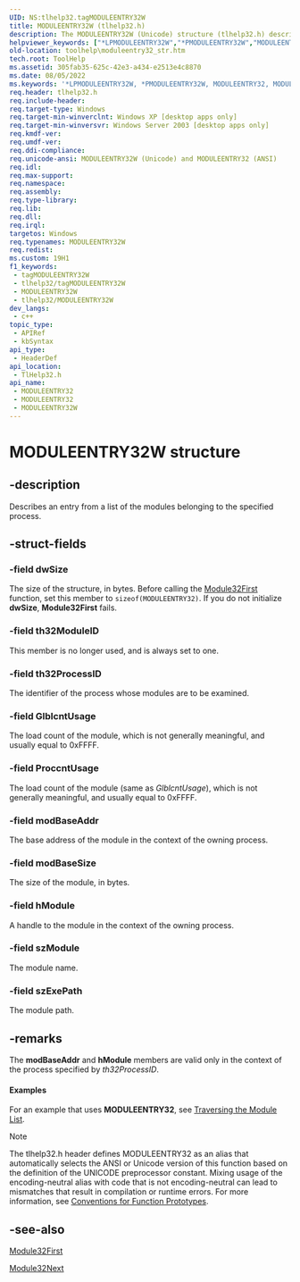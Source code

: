 ```yaml
---
UID: NS:tlhelp32.tagMODULEENTRY32W
title: MODULEENTRY32W (tlhelp32.h)
description: The MODULEENTRY32W (Unicode) structure (tlhelp32.h) describes an entry from a list of the modules belonging to the specified process.
helpviewer_keywords: ["*LPMODULEENTRY32W","*PMODULEENTRY32W","MODULEENTRY32","MODULEENTRY32 structure [ToolHelp]","MODULEENTRY32W","PMODULEENTRY32","PMODULEENTRY32 structure pointer [ToolHelp]","_win32_moduleentry32_str","base.moduleentry32_str","tlhelp32/MODULEENTRY32","tlhelp32/MODULEENTRY32W","tlhelp32/PMODULEENTRY32","toolhelp.moduleentry32_str"]
old-location: toolhelp\moduleentry32_str.htm
tech.root: ToolHelp
ms.assetid: 305fab35-625c-42e3-a434-e2513e4c8870
ms.date: 08/05/2022
ms.keywords: '*LPMODULEENTRY32W, *PMODULEENTRY32W, MODULEENTRY32, MODULEENTRY32 structure [ToolHelp], MODULEENTRY32W, PMODULEENTRY32, PMODULEENTRY32 structure pointer [ToolHelp], _win32_moduleentry32_str, base.moduleentry32_str, tlhelp32/MODULEENTRY32, tlhelp32/MODULEENTRY32W, tlhelp32/PMODULEENTRY32, toolhelp.moduleentry32_str'
req.header: tlhelp32.h
req.include-header: 
req.target-type: Windows
req.target-min-winverclnt: Windows XP [desktop apps only]
req.target-min-winversvr: Windows Server 2003 [desktop apps only]
req.kmdf-ver: 
req.umdf-ver: 
req.ddi-compliance: 
req.unicode-ansi: MODULEENTRY32W (Unicode) and MODULEENTRY32 (ANSI)
req.idl: 
req.max-support: 
req.namespace: 
req.assembly: 
req.type-library: 
req.lib: 
req.dll: 
req.irql: 
targetos: Windows
req.typenames: MODULEENTRY32W
req.redist: 
ms.custom: 19H1
f1_keywords:
 - tagMODULEENTRY32W
 - tlhelp32/tagMODULEENTRY32W
 - MODULEENTRY32W
 - tlhelp32/MODULEENTRY32W
dev_langs:
 - c++
topic_type:
 - APIRef
 - kbSyntax
api_type:
 - HeaderDef
api_location:
 - TlHelp32.h
api_name:
 - MODULEENTRY32
 - MODULEENTRY32
 - MODULEENTRY32W
---
```


# MODULEENTRY32W structure


## -description

Describes an entry from a list of the modules belonging to the specified process.

## -struct-fields

### -field dwSize

The size of the structure, in bytes. Before calling the 
<a href="/windows/desktop/api/tlhelp32/nf-tlhelp32-module32first">Module32First</a> function, set this member to <code>sizeof(MODULEENTRY32)</code>. If you do not initialize <b>dwSize</b>, 
<b>Module32First</b> fails.

### -field th32ModuleID

This member is no longer used, and is always set to one.

### -field th32ProcessID

The identifier of the process whose modules are to be examined.

### -field GlblcntUsage

The load count of the module, which is not generally meaningful, and usually equal to 0xFFFF.

### -field ProccntUsage

The load count of the module (same as <i>GlblcntUsage</i>), which is not generally meaningful, and usually equal to 0xFFFF.

### -field modBaseAddr

The base address of the module in the context of the owning process.

### -field modBaseSize

The size of the module, in bytes.

### -field hModule

A handle to the module in the context of the owning process.

### -field szModule

The module name.

### -field szExePath

The module path.

## -remarks

The <b>modBaseAddr</b> and <b>hModule</b> members are valid only in the context of the process specified by <i>th32ProcessID</i>.


#### Examples

For an example that uses <b>MODULEENTRY32</b>, see <a href="/windows/desktop/ToolHelp/traversing-the-module-list">Traversing the Module List</a>.

<div class="code"></div>




> [!NOTE]
> The tlhelp32.h header defines MODULEENTRY32 as an alias that automatically selects the ANSI or Unicode version of this function based on the definition of the UNICODE preprocessor constant. Mixing usage of the encoding-neutral alias with code that is not encoding-neutral can lead to mismatches that result in compilation or runtime errors. For more information, see [Conventions for Function Prototypes](/windows/win32/intl/conventions-for-function-prototypes).

## -see-also

<a href="/windows/desktop/api/tlhelp32/nf-tlhelp32-module32first">Module32First</a>



<a href="/windows/desktop/api/tlhelp32/nf-tlhelp32-module32next">Module32Next</a>

